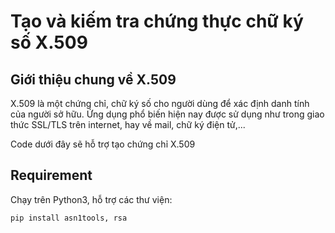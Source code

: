 # Tạo và kiếm tra chứng thực chữ ký số X.509

## Giới thiệu chung về X.509

X.509 là một chứng chỉ, chữ ký số cho người dùng để xác định danh tính của người sở hữu. Ứng dụng phổ biến hiện nay được sử dụng như trong giao thức SSL/TLS trên internet, hay về mail, chữ ký điện tử,...

Code dưới đây sẽ hỗ trợ tạo chứng chỉ X.509

## Requirement

Chạy trên Python3, hỗ trợ các thư viện:

```
pip install asn1tools, rsa
```


